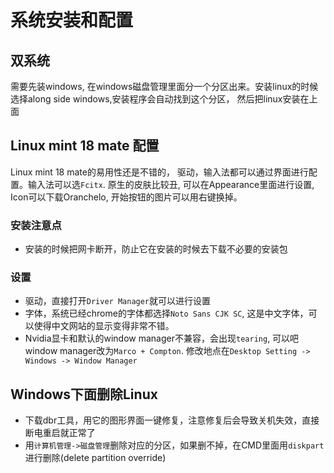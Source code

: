 # 系统安装和配置

## 双系统
需要先装windows, 在windows磁盘管理里面分一个分区出来。安装linux的时候选择along side windows,安装程序会自动找到这个分区，
然后把linux安装在上面


## Linux mint 18 mate 配置
Linux mint 18 mate的易用性还是不错的， 驱动，输入法都可以通过界面进行配置。输入法可以选`Fcitx`.
原生的皮肤比较丑, 可以在Appearance里面进行设置, Icon可以下载Oranchelo, 开始按钮的图片可以用右键换掉。

### 安装注意点
* 安装的时候把网卡断开，防止它在安装的时候去下载不必要的安装包

### 设置
* 驱动，直接打开`Driver Manager`就可以进行设置
* 字体，系统已经chrome的字体都选择`Noto Sans CJK SC`, 这是中文字体，可以使得中文网站的显示变得非常不错。
* Nvidia显卡和默认的window manager不兼容，会出现`tearing`, 可以吧window manager改为`Marco + Compton`. 修改地点在`Desktop Setting
-> Windows -> Window Manager`

## Windows下面删除Linux
* 下载dbr工具，用它的图形界面一键修复，注意修复后会导致关机失效，直接断电重启就正常了
* 用`计算机管理->磁盘管理`删除对应的分区，如果删不掉，在CMD里面用`diskpart`进行删除(delete partition override)

